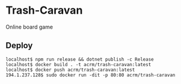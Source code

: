 # Trash-Caravan
Online board game

## Deploy
```
localhost$ npm run release && dotnet publish -c Release
localhost$ docker build . -t acrm/trash-caravan:latest
localhost$ docker push acrm/trash-caravan:latest
194.1.237.128$ sudo docker run -dit -p 80:80 acrm/trash-caravan
```